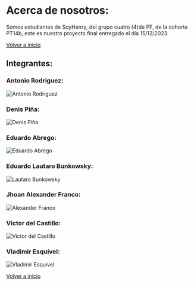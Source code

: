# Acerca de nosotros:
Somos estudiantes de SoyHenry, del grupo cuatro (4)de PF, de la cohorte PT14b, este es nuestro proyecto final entregado el día 15/12/2023.

[Volver a inicio](../../README.md)

## Integrantes: 

### Antonio Rodriguez:
<img src="https://res.cloudinary.com/dmhxl1rpc/image/upload/c_scale,w_500/v1702685833/antonio_wbzjyu.jpg" alt="Antonio Rodriguez">

### Denis Piña:
<img src="https://res.cloudinary.com/dmhxl1rpc/image/upload/c_scale,w_500/v1702685892/denis_oxzjdj.jpg" alt="Denis Piña">

### Eduardo Abrego:
<img src="https://res.cloudinary.com/dmhxl1rpc/image/upload/c_scale,w_500/v1702685903/eduardo_brhcpu.jpg" alt="Eduardo Abrego">

### Eduardo Lautaro Bunkowsky:
<img src="https://res.cloudinary.com/dmhxl1rpc/image/upload/c_scale,w_500/v1702686394/lautaro_qtbs3x.jpg" alt="Lautaro Bunkowsky">

### Jhoan Alexander Franco:
<img src="https://res.cloudinary.com/dmhxl1rpc/image/upload/c_scale,w_500/v1702686394/franco_zfhkpw.jpg" alt="Alexander Franco">

### Victor del Castillo:
<img src="https://res.cloudinary.com/dmhxl1rpc/image/upload/c_scale,w_500/v1702687018/victor_j1yzvz.jpg" alt="Victor del Castillo">

### Vladimir Esquivel:
<img src="https://res.cloudinary.com/dmhxl1rpc/image/upload/c_scale,w_500/v1702689533/vladimir_jd4ldg.jpg" alt="Vladimir Esquivel">

<br>

[Volver a inicio](../../README.md)
